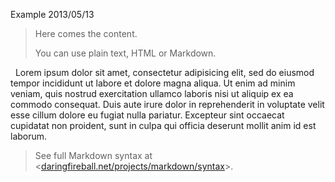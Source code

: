 Example
2013/05/13

> Here comes the content.
>
> You can use plain text, HTML or Markdown.

&nbsp; Lorem ipsum dolor sit amet, consectetur adipisicing elit, sed do eiusmod tempor incididunt ut labore et dolore magna aliqua.
Ut enim ad minim veniam, quis nostrud exercitation ullamco laboris nisi ut aliquip ex ea commodo consequat.
Duis aute irure dolor in reprehenderit in voluptate velit esse cillum dolore eu fugiat nulla pariatur.
Excepteur sint occaecat cupidatat non proident, sunt in culpa qui officia deserunt mollit anim id est laborum.

> See full Markdown syntax at <[daringfireball.net/projects/markdown/syntax](http://daringfireball.net/projects/markdown/syntax)>.
